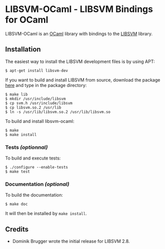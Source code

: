 LIBSVM-OCaml - LIBSVM Bindings for OCaml
========================================

LIBSVM-OCaml is an [OCaml](http://www.ocaml.org) library with bindings to the
[LIBSVM](http://www.csie.ntu.edu.tw/~cjlin/libsvm/) library.

Installation
------------

The easiest way to install the LIBSVM development files is by using APT:

    $ apt-get install libsvm-dev

If you want to build and install LIBSVM from source, download the package
[here](http://www.csie.ntu.edu.tw/~cjlin/libsvm/#download) and type in the
package directory:

    $ make lib
    $ mkdir /usr/include/libsvm
    $ cp svm.h /usr/include/libsvm
    $ cp libsvm.so.2 /usr/lib
    $ ln -s /usr/lib/libsvm.so.2 /usr/lib/libsvm.so

To build and install libsvm-ocaml:

    $ make
    $ make install

### Tests _(optionnal)_

To build and execute tests:

    $ ./configure --enable-tests
    $ make test

### Documentation _(optional)_

To build the documentation:

    $ make doc

It will then be installed by `make install`.

Credits
-------

  * Dominik Brugger wrote the initial release for LIBSVM 2.8.
